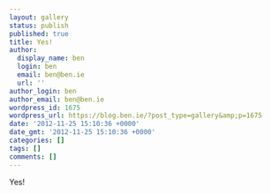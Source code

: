 ```yaml
---
layout: gallery
status: publish
published: true
title: Yes!
author:
  display_name: ben
  login: ben
  email: ben@ben.ie
  url: ''
author_login: ben
author_email: ben@ben.ie
wordpress_id: 1675
wordpress_url: https://blog.ben.ie/?post_type=gallery&amp;p=1675
date: '2012-11-25 15:10:36 +0000'
date_gmt: '2012-11-25 15:10:36 +0000'
categories: []
tags: []
comments: []
---
```

<p>Yes!</p>
